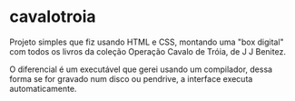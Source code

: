 # cavalotroia

Projeto simples que fiz usando HTML e CSS, montando uma "box digital" com todos os livros da coleção Operação Cavalo de Tróia, de J J Benitez.

O diferencial é um executável que gerei usando um compilador, dessa forma se for gravado num disco ou pendrive, a interface executa automaticamente.